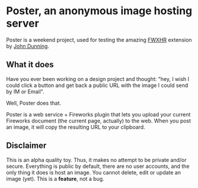 # Poster, an anonymous image hosting server

Poster is a weekend project, used for testing the amazing [FWXHR](http://johndunning.com/fireworks/about/FWXHR) extension by [John Dunning](http://johndunning.com/).

## What it does

Have you ever been working on a design project and thought: "hey, I wish I could click a button and get back a public URL with the image I could send by IM or Email".

Well, Poster does that.

Poster is a web service + Fireworks plugin that lets you upload your current Fireworks document (the current page, actually) to the web. When you post an image, it will copy the resulting URL to your clipboard.


## Disclaimer

This is an alpha quality toy. Thus, it makes no attempt to be private and/or secure. Everything is public by default, there are no user accounts, and the only thing it does is host an image. You cannot delete, edit or update an image (yet). This is a **feature**, not a bug.

